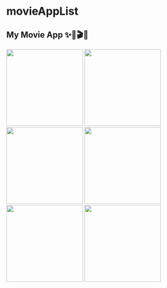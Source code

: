 # movieAppList

## My Movie App ✨🤍🎬🍿
<img src="https://github.com/dionyysus/movieAppList/assets/59100182/fc5792c8-cb63-4ce0-a726-f56ba8954579" width="200">
<img src="https://github.com/dionyysus/movieAppList/assets/59100182/87ba937f-9aa5-4505-9005-9ec101d268eb" width="200">
<img src="https://github.com/dionyysus/movieAppList/assets/59100182/34f5e8f6-e84a-42a6-8df9-18206197031f" width="200">
<img src="https://github.com/dionyysus/movieAppList/assets/59100182/e736b100-fbaa-4e70-b2a1-79bf06a28386" width="200">
<img src="https://github.com/dionyysus/movieAppList/assets/59100182/ba949c9b-0823-4ab9-a34d-c657d266684b" width="200">
<img src="https://github.com/dionyysus/movieAppList/assets/59100182/562cda43-aec1-4e80-8f41-df2cd815e1ce" width="200">
